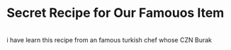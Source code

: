 # Secret Recipe for Our Famouos Item
<br>
i have learn this recipe from an famous turkish chef whose CZN Burak